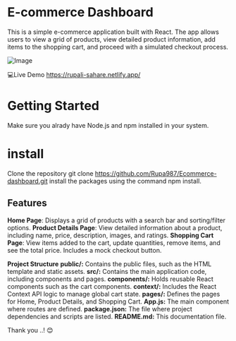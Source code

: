# E-commerce Dashboard

This is a simple e-commerce application built with React. The app allows users to view a grid of products, view detailed product information, add items to the shopping cart, and proceed with a simulated checkout process.

![Image](https://github.com/Rupa987/Ecommerce-dashboard/commit/0e674cca583faf66c8e9221b0cd8509b5cb07f05)

💻Live Demo
https://rupali-sahare.netlify.app/

# Getting Started
Make sure you alrady have Node.js and npm installed in your system.

# install
Clone the repository
git clone https://github.com/Rupa987/Ecommerce-dashboard.git
install the packages using the command npm install.

## Features
**Home Page**: Displays a grid of products with a search bar and sorting/filter options.
**Product Details Page**: View detailed information about a product, including name, price, description, images, and ratings.
**Shopping Cart Page**: View items added to the cart, update quantities, remove items, and see the total price. Includes a mock checkout button.
  
**Project Structure**
**public/:** Contains the public files, such as the HTML template and static assets.
**src/:** Contains the main application code, including components and pages.
**components/:** Holds reusable React components such as the cart components.
**context/:** Includes the React Context API logic to manage global cart state.
**pages/:** Defines the pages for Home, Product Details, and Shopping Cart.
**App.js:** The main component where routes are defined.
**package.json:** The file where project dependencies and scripts are listed.
**README.md:** This documentation file.

Thank you ..! 😊
